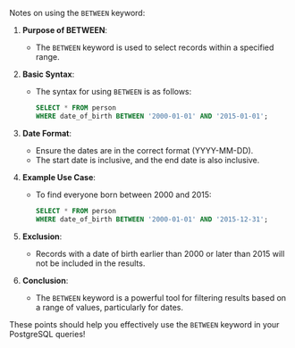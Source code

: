 Notes on using the `BETWEEN` keyword:

1. **Purpose of BETWEEN**:
   - The `BETWEEN` keyword is used to select records within a specified range.

2. **Basic Syntax**:
   - The syntax for using `BETWEEN` is as follows:
     ```sql
     SELECT * FROM person 
     WHERE date_of_birth BETWEEN '2000-01-01' AND '2015-01-01';
     ```

3. **Date Format**:
   - Ensure the dates are in the correct format (YYYY-MM-DD).
   - The start date is inclusive, and the end date is also inclusive.

4. **Example Use Case**:
   - To find everyone born between 2000 and 2015:
     ```sql
     SELECT * FROM person 
     WHERE date_of_birth BETWEEN '2000-01-01' AND '2015-12-31';
     ```

5. **Exclusion**:
   - Records with a date of birth earlier than 2000 or later than 2015 will not be included in the results.

6. **Conclusion**:
   - The `BETWEEN` keyword is a powerful tool for filtering results based on a range of values, particularly for dates.

These points should help you effectively use the `BETWEEN` keyword in your PostgreSQL queries!
